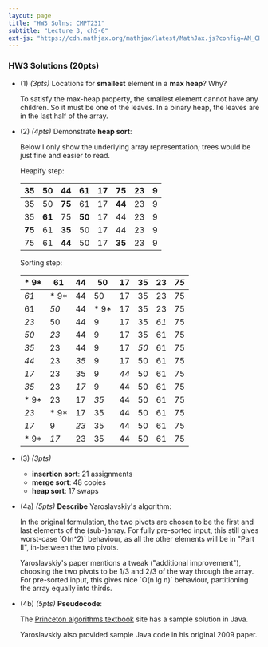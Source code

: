 ```yaml
---
layout: page
title: "HW3 Solns: CMPT231"
subtitle: "Lecture 3, ch5-6"
ext-js: "https://cdn.mathjax.org/mathjax/latest/MathJax.js?config=AM_CHTML"
---
```


### HW3 Solutions (20pts)

+ (1) *(3pts)* Locations for **smallest** element in a **max heap**? Why? 

  To satisfy the max-heap property, the smallest element cannot have any
  children.  So it must be one of the leaves.  In a binary heap, the leaves
  are in the last half of the array.

+ (2) *(4pts)* Demonstrate **heap sort**:

  Below I only show the underlying array representation; trees would be
  just fine and easier to read.

  Heapify step:

  |  35  |  50  |  44  |  61  |  17  |  75  |  23  |   9  |
  |------|------|------|------|------|------|------|------|
  |  35  |  50  |**75**|  61  |  17  |**44**|  23  |   9  |
  |  35  |**61**|  75  |**50**|  17  |  44  |  23  |   9  |
  |**75**|  61  |**35**|  50  |  17  |  44  |  23  |   9  |
  |  75  |  61  |**44**|  50  |  17  |**35**|  23  |   9  |

  Sorting step:

  |* 9*| 61 | 44 | 50 | 17 | 35 | 23 |*75*|
  |----|----|----|----|----|----|----|----|
  |*61*|* 9*| 44 | 50 | 17 | 35 | 23 | 75 |
  | 61 |*50*| 44 |* 9*| 17 | 35 | 23 | 75 |
  |*23*| 50 | 44 |  9 | 17 | 35 |*61*| 75 |
  |*50*|*23*| 44 |  9 | 17 | 35 | 61 | 75 |
  |*35*| 23 | 44 |  9 | 17 |*50*| 61 | 75 |
  |*44*| 23 |*35*|  9 | 17 | 50 | 61 | 75 |
  |*17*| 23 | 35 |  9 |*44*| 50 | 61 | 75 |
  |*35*| 23 |*17*|  9 | 44 | 50 | 61 | 75 |
  |* 9*| 23 | 17 |*35*| 44 | 50 | 61 | 75 |
  |*23*|* 9*| 17 | 35 | 44 | 50 | 61 | 75 |
  |*17*|  9 |*23*| 35 | 44 | 50 | 61 | 75 |
  |* 9*|*17*| 23 | 35 | 44 | 50 | 61 | 75 |

+ (3) *(3pts)*
  + **insertion sort**: 21 assignments
  + **merge sort**: 48 copies
  + **heap sort**: 17 swaps 

+ (4a) *(5pts)* **Describe** Yaroslavskiy's algorithm:

  In the original formulation, the two pivots are chosen to be the
  first and last elements of the (sub-)array.  For fully pre-sorted
  input, this still gives worst-case \`O(n^2)\` behaviour, as all the
  other elements will be in "Part II", in-between the two pivots.

  Yaroslavskiy's paper mentions a tweak ("additional improvement"),
  choosing the two pivots to be 1/3 and 2/3 of the way through the array.
  For pre-sorted input, this gives nice \`O(n lg n)\` behaviour,
  partitioning the array equally into thirds.

+ (4b) *(5pts)* **Pseudocode**:

  The [Princeton algorithms textbook](http://algs4.cs.princeton.edu/23quicksort/QuickDualPivot.java.html) site has a sample solution in Java.

  Yaroslavskiy also provided sample Java code in his original 2009 paper.


